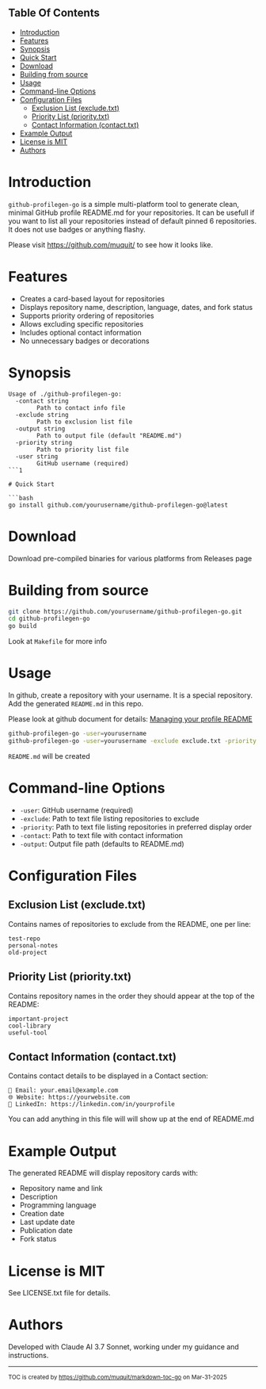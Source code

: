 ## Table Of Contents
- [Introduction](#introduction)
- [Features](#features)
- [Synopsis](#synopsis)
- [Quick Start](#quick-start)
- [Download](#download)
- [Building from source](#building-from-source)
- [Usage](#usage)
- [Command-line Options](#command-line-options)
- [Configuration Files](#configuration-files)
  - [Exclusion List (exclude.txt)](#exclusion-list-excludetxt)
  - [Priority List (priority.txt)](#priority-list-prioritytxt)
  - [Contact Information (contact.txt)](#contact-information-contacttxt)
- [Example Output](#example-output)
- [License is MIT](#license-is-mit)
- [Authors](#authors)

# Introduction

`github-profilegen-go` is a simple multi-platform tool to generate clean, minimal GitHub profile README.md
for your repositories.
It can be usefull if you want to list all your repositories instead of 
default pinned 6 repositories.  It does not use badges or anything flashy. 

Please visit https://github.com/muquit/ to see how it looks like.

# Features
- Creates a card-based layout for repositories
- Displays repository name, description, language, dates, and fork status
- Supports priority ordering of repositories
- Allows excluding specific repositories
- Includes optional contact information
- No unnecessary badges or decorations

# Synopsis
```
Usage of ./github-profilegen-go:
  -contact string
    	Path to contact info file
  -exclude string
    	Path to exclusion list file
  -output string
    	Path to output file (default "README.md")
  -priority string
    	Path to priority list file
  -user string
    	GitHub username (required)
```1

# Quick Start

```bash
go install github.com/yourusername/github-profilegen-go@latest
```

# Download

Download pre-compiled binaries for various platforms from Releases page

# Building from source
```bash
git clone https://github.com/yourusername/github-profilegen-go.git
cd github-profilegen-go
go build
```

Look at `Makefile` for more info

# Usage

In github, create a repository with your username. It is a special repository. Add the
generated `README.md` in this repo.

Please look at  github document for details:
[Managing your profile README](https://docs.github.com/en/account-and-profile/setting-up-and-managing-your-github-profile/customizing-your-profile/managing-your-profile-readme)

```bash
github-profilegen-go -user=yourusername
github-profilegen-go -user=yourusername -exclude exclude.txt -priority priority.txt -contact contact.txt
```

`README.md` will be created

# Command-line Options
- `-user`: GitHub username (required)
- `-exclude`: Path to text file listing repositories to exclude
- `-priority`: Path to text file listing repositories in preferred display order
- `-contact`: Path to text file with contact information
- `-output`: Output file path (defaults to README.md)

# Configuration Files

## Exclusion List (exclude.txt)
Contains names of repositories to exclude from the README, one per line:
```
test-repo
personal-notes
old-project
```

## Priority List (priority.txt)
Contains repository names in the order they should appear at the top of the README:
```
important-project
cool-library
useful-tool
```

## Contact Information (contact.txt)
Contains contact details to be displayed in a Contact section:
```
📧 Email: your.email@example.com
🌐 Website: https://yourwebsite.com
💼 LinkedIn: https://linkedin.com/in/yourprofile
```
You can add anything in this file will will show up at the end of README.md


# Example Output
The generated README will display repository cards with:
- Repository name and link
- Description
- Programming language
- Creation date
- Last update date
- Publication date
- Fork status

# License is MIT

See LICENSE.txt file for details.

# Authors
Developed with Claude AI 3.7 Sonnet, working under my guidance and instructions.

---
<sub>TOC is created by https://github.com/muquit/markdown-toc-go on Mar-31-2025</sub>
